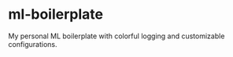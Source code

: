 # ml-boilerplate

My personal ML boilerplate with colorful logging and customizable configurations.
